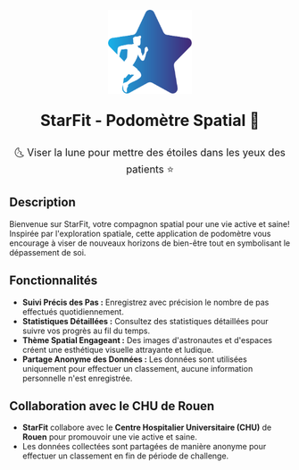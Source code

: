 <p align="center"><img src="assets/Logos/svg/logo-starfit.svg" alt="Logo de StarFit" width="150" height="150"></p>


<p align="center" style="font-size: 28px; font-weight: bold;">StarFit - Podomètre Spatial 🚀</p>

<p align="center" style="font-size: 18px;">🌜 Viser la lune pour mettre des étoiles dans les yeux des patients ⭐</p>


## Description

Bienvenue sur StarFit, votre compagnon spatial pour une vie active et saine! Inspirée par l'exploration spatiale, cette application de podomètre vous encourage à viser de nouveaux horizons de bien-être tout en symbolisant le dépassement de soi.


## Fonctionnalités

- **Suivi Précis des Pas :** Enregistrez avec précision le nombre de pas effectués quotidiennement.
- **Statistiques Détaillées :** Consultez des statistiques détaillées pour suivre vos progrès au fil du temps.
- **Thème Spatial Engageant :** Des images d'astronautes et d'espaces créent une esthétique visuelle attrayante et ludique.
- **Partage Anonyme des Données :** Les données sont utilisées uniquement pour effectuer un classement, aucune information personnelle n'est enregistrée.

[//]: # (## Captures d'écran)

[//]: # ()
[//]: # (![Capture d'écran 1]&#40;screenshot1.png&#41;)

[//]: # (*Description de la capture d'écran 1*)

[//]: # ()
[//]: # (![Capture d'écran 2]&#40;screenshot2.png&#41;)

[//]: # (*Description de la capture d'écran 2*)

## Collaboration avec le CHU de Rouen
- **StarFit**  collabore avec le **Centre Hospitalier Universitaire (CHU)** de **Rouen** pour promouvoir une vie active et saine. 
- Les données collectées sont partagées de manière anonyme pour effectuer un classement en fin de période de challenge.



[//]: # (## Auteurs)

[//]: # (- **Noah Petel** - Développeur Application Mobile)

[//]: # (- **Trystan Rolland** - Développeur Application Mobile)

[//]: # (- **Joël Ladner** - Médecin hospitalo-universitaire, Chef du Département d'Epidémiologie et de Promotion de la Santé au CHU de Rouen)